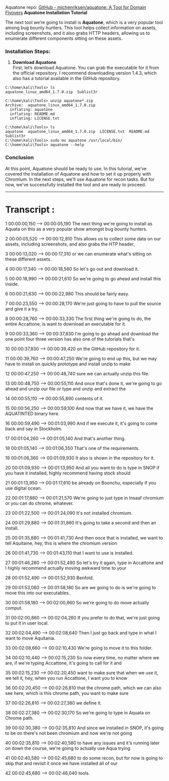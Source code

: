 Aquatone repo: [GitHub - michenriksen/aquatone: A Tool for Domain Flyovers](https://github.com/michenriksen/aquatone)
**Aquatone Installation Tutorial** 

The next tool we’re going to install is **Aquatone**, which is a very popular tool among bug bounty hunters. This tool helps collect information on assets, including screenshots, and it also grabs HTTP headers, allowing us to enumerate different components sitting on these assets.

### Installation Steps:

1. **Download Aquatone**  
    First, let’s download Aquatone. You can grab the executable for it from the official repository. I recommend downloading version 1.4.3, which also has a tutorial available in the GitHub repository.


```
C:\home\kali\Tools> ls
aquatone_linux_amd64_1.7.0.zip  Sublist3r

C:\home\kali\Tools> unzip aquatone*.zip
Archive:  aquatone_linux_amd64_1.7.0.zip
  inflating: aquatone                
  inflating: README.md               
  inflating: LICENSE.txt   
            
C:\home\kali\Tools> ls
aquatone  aquatone_linux_amd64_1.7.0.zip  LICENSE.txt  README.md  Sublist3r
C:\home\kali\Tools> sudo mv aquatone /usr/local/bin/
C:\home\kali\Tools> aquatone --help
```

### Conclusion

At this point, Aquatone should be ready to use. In this tutorial, we’ve covered the installation of Aquatone and how to set it up properly with Chromium. In the next steps, we'll use Aquatone for recon tasks. But for now, we’ve successfully installed the tool and are ready to proceed.


---
# Transcript :
1
00:00:00,150 --> 00:00:05,190
The next thing we're going to install as Aquata on this as a very popular show amongst bug bounty hunters.

2
00:00:05,520 --> 00:00:12,810
This allows us to collect some data on our assets, including screenshots, and also grabs the HTP header,

3
00:00:13,020 --> 00:00:17,310
or we can enumerate what's sitting on these different assets.

4
00:00:17,340 --> 00:00:18,560
So let's go out and download it.

5
00:00:18,990 --> 00:00:21,610
So we're going to go ahead and install this inside.

6
00:00:21,630 --> 00:00:22,980
This should be fairly easy.

7
00:00:23,550 --> 00:00:28,170
We're just going to have to pull the source and give it a try.

8
00:00:28,760 --> 00:00:33,330
The first thing we're going to do, the entire Accattone, is want to download an executable for it.

9
00:00:33,360 --> 00:00:37,830
I'm going to go ahead and download the one point four three version has also one of the tutorials that's

10
00:00:37,830 --> 00:00:39,420
on the GitHub repository for it.

11
00:00:39,760 --> 00:00:47,250
We're going to end up this, but we may have to install on quickly prototype and install unzip to make

12
00:00:47,250 --> 00:00:48,740
sure we can actually unzip this file.

13
00:00:48,750 --> 00:00:55,110
And once that's done it, we're going to go ahead and unzip our file or type and unzip and extract the

14
00:00:55,110 --> 00:00:55,890
contents of it.

15
00:00:56,250 --> 00:00:59,100
And now that we have it, we have the AQUATINTED binary here.

16
00:00:59,490 --> 00:01:03,990
And if we execute it, it's going to come back and say in Stockholm.

17
00:01:04,260 --> 00:01:05,140
And that's another thing.

18
00:01:05,140 --> 00:01:06,350
That's one of the requirements.

19
00:01:06,360 --> 00:01:09,930
It also is shown in the repository for it.

20
00:01:09,930 --> 00:01:13,950
And all you want to do is type in SNOP if you have it installed, highly recommend having stock should

21
00:01:13,950 --> 00:01:17,610
be already on Boonchu, especially if you use digital ocean.

22
00:01:17,880 --> 00:01:21,570
We're going to just type in Insaaf chromium or you can do chrome, whatever.

23
00:01:22,500 --> 00:01:24,090
It's not installed chromium.

24
00:01:29,880 --> 00:01:31,860
It's going to take a second and then an install.

25
00:01:35,880 --> 00:01:41,730
And then once that is installed, we want to tell Aquitaine, hey, this is where the chromium version

26
00:01:41,730 --> 00:01:43,110
that I want to use is installed.

27
00:01:46,280 --> 00:01:52,490
So let's try it again, type in Accattone and I highly recommend actually moving awkward time to your

28
00:01:52,490 --> 00:01:52,930
Benfold.

29
00:01:53,060 --> 00:01:58,180
So are we going to do is we're going to move this into our executables.

30
00:01:58,180 --> 00:02:00,860
So we're going to do move actually comput.

31
00:02:00,860 --> 00:02:04,260
If you prefer to do that, we're just going to put it in user local.

32
00:02:04,490 --> 00:02:08,640
Then I just go back and type in what I want to move Aquitania.

33
00:02:08,660 --> 00:02:10,430
We're going to move it to this folder.

34
00:02:10,440 --> 00:02:15,230
So now every time, no matter where we are, if we're typing Accattone, it's going to call for it and

35
00:02:15,230 --> 00:02:20,450
want to make sure that when we use it, we tell it, hey, when you run Accattone, I want you to know

36
00:02:20,450 --> 00:02:26,810
that the chrome path, which we can also see here, which is this chrome path, you want to make sure

37
00:02:26,810 --> 00:02:27,380
we define it.

38
00:02:27,380 --> 00:02:30,170
So we're going to type in Aquata on Chrome path.

39
00:02:30,380 --> 00:02:35,810
And since we installed in SNOP, it's going to be on there's not been chromium and now we're not going

40
00:02:35,810 --> 00:02:40,580
to have any issues and it's running later on down the course, we're going to actually use Aqua trying

41
00:02:40,580 --> 00:02:45,680
to do some recon, but for now is going to skip that and revisit it once we have installed all of our

42
00:02:45,680 --> 00:02:46,040
tools.
